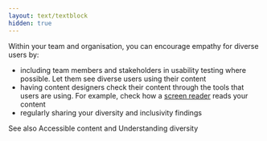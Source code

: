 ```yaml
---
layout: text/textblock
hidden: true
---
```

Within your team and organisation, you can encourage empathy for diverse users by:

- including team members and stakeholders in usability testing where possible. Let them see diverse users using their content
- having content designers check their content through the tools that users are using. For example, check how a [screen reader](/content-guide/accessibility-inclusivity/#screen-readers) reads your content
- regularly sharing your diversity and inclusivity findings

See also Accessible content and Understanding diversity
